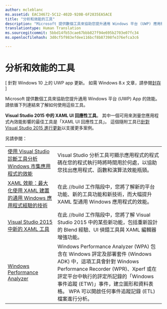 ```yaml
---
author: mcleblanc
ms.assetid: EAC34672-5C12-402D-920B-6F2835EA5ACE
title: "分析和效能的工具"
description: "Microsoft 提供數個工具來協助您提升通用 Windows 平台 (UWP) 應用程式的效能。"
translationtype: Human Translation
ms.sourcegitcommit: 5bbd14fb53cae67bbb827f94e695b2703e07fc34
ms.openlocfilehash: 3d0cf5f983efdee116bcf8b87398fe376efca3c6

---
```

# 分析和效能的工具

\[ 針對 Windows 10 上的 UWP app 更新。 如需 Windows 8.x 文章，請參閱[封存](http://go.microsoft.com/fwlink/p/?linkid=619132) \]

Microsoft 提供數個工具來協助您提升通用 Windows 平台 (UWP) App 的效能。 請依循下列連結來了解如何使用這些工具。

**Visual Studio 2015 中的 XAML UI 回應性工具**。 其中一個可用來測量您應用程式內效能影響的最佳工具是「XAML UI 回應性工具」。 這個隨附工具已[針對 Visual Studio 2015 進行更新](http://blogs.msdn.com/b/wpf/archive/2015/01/14/new-ui-performance-analysis-tool-for-wpf-applications.aspx)以支援更多案例。

另請參閱：

|           |             |
|-----------|-------------|
| [使用 Visual Studio 診斷工具分析 Windows 市集應用程式的效能](https://msdn.microsoft.com/library/windows/apps/xaml/hh696636.aspx) | Visual Studio 分析工具可顯示應用程式的程式碼在您的程式執行時將時間用於何處，以協助您找出應用程式、函數和演算法效能瓶頸。 |
| [XAML 效能：最大化使用 XAML 建置的通用 Windows 應用程式經驗的技術](https://channel9.msdn.com/Events/Build/2015/3-698) | 在此 //build 工作階段中，您將了解新的平台功能、新的工具功能和新技術，而大幅提升 XAML 型通用 Windows 應用程式的效能。 |
| [Visual Studio 2015 中新的 XAML 工具](https://channel9.msdn.com/Events/Build/2015/2-697) | 在此 //build 工作階段中，您將了解 Visual Studio 2015 中的某些新功能，包括重新設計的 Blend 經驗、UI 偵錯工具與 XAML 編輯器增強功能。 |
| [Windows Performance Analyzer](https://msdn.microsoft.com/library/windows/apps/xaml/hh448170.aspx) | Windows Performance Analyzer (WPA) 包含在 Windows 評定及部署套件 (Windows ADK) 中，這項工具會針對 Windows Performance Recorder (WPR)、Xperf 或在評定平台中執行的評定所記錄的「Windows 事件追蹤 (ETW)」事件，建立圖形和資料表格。 WPA 可以開啟任何事件追蹤記錄 (ETL) 檔案進行分析。 |

 




<!--HONumber=Aug16_HO3-->


